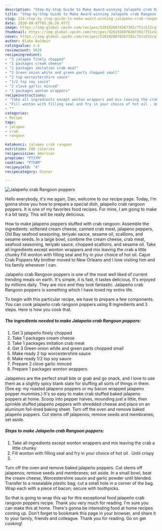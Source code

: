 ```yaml
---
description: "Step-by-Step Guide to Make Award-winning Jalapeño crab Rangoon poppers"
title: "Step-by-Step Guide to Make Award-winning Jalapeño crab Rangoon poppers"
slug: 114-step-by-step-guide-to-make-award-winning-jalapeno-crab-rangoon-poppers
date: 2020-09-07T05:56:20.977Z
image: https://img-global.cpcdn.com/recipes/5281926078267392/751x532cq70/jalapeno-crab-rangoon-poppers-recipe-main-photo.jpg
thumbnail: https://img-global.cpcdn.com/recipes/5281926078267392/751x532cq70/jalapeno-crab-rangoon-poppers-recipe-main-photo.jpg
cover: https://img-global.cpcdn.com/recipes/5281926078267392/751x532cq70/jalapeno-crab-rangoon-poppers-recipe-main-photo.jpg
author: Blake Baldwin
ratingvalue: 4.6
reviewcount: 9620
recipeingredient:
- "3 jalapeo finely chopped"
- "1 packages cream cheese"
- "1 packages imitation crab meat"
- "3 Green onion white and green parts chopped small"
- "2 tsp worcestershire sauce"
- "1/2 tsp soy sauce"
- "2 clove garlic minced"
- "1 packages wonton wrappers"
recipeinstructions:
- "Take all ingredients except wonton wrappers and mix leaving the crab a little chunky"
- "Fill wonton with filling seal and fry in your choice of hot oil . Until crispy"
- ""
categories:
- Recipe
tags:
- jalapeo
- crab
- rangoon

katakunci: jalapeo crab rangoon 
nutrition: 208 calories
recipecuisine: American
preptime: "PT37M"
cooktime: "PT50M"
recipeyield: "4"
recipecategory: Dinner

---
```



![Jalapeño crab Rangoon poppers](https://img-global.cpcdn.com/recipes/5281926078267392/751x532cq70/jalapeno-crab-rangoon-poppers-recipe-main-photo.jpg)

Hello everybody, it's me again, Dan, welcome to our recipe page. Today, I'm gonna show you how to prepare a special dish, jalapeño crab rangoon poppers. It is one of my favorites food recipes. For mine, I am going to make it a bit tasty. This will be really delicious.

How to make jalapeno poppers stuffed with crab rangoon: Assemble the ingredients: softened cream cheese, canned crab meat, jalapeno peppers, Old Bay seafood seasoning, teriyaki sauce, sesame oil, scallions, and sesame seeds. In a large bowl, combine the cream cheese, crab meat, seafood seasoning, teriyaki sauce, chopped scallions, and sesame oil. Take all ingredients except wonton wrappers and mix leaving the crab a little chunky Fill wonton with filling seal and fry in your choice of hot oil. Cajun Crab Poppers My brother moved to New Orleans and I love visiting him and his family whenever I can.

Jalapeño crab Rangoon poppers is one of the most well liked of current trending meals on earth. It's simple, it is fast, it tastes delicious. It's enjoyed by millions daily. They are nice and they look fantastic. Jalapeño crab Rangoon poppers is something which I have loved my entire life.


To begin with this particular recipe, we have to prepare a few components. You can cook jalapeño crab rangoon poppers using 8 ingredients and 3 steps. Here is how you cook that.

<!--inarticleads1-->

##### The ingredients needed to make Jalapeño crab Rangoon poppers:

1. Get 3 jalapeño finely chopped
1. Take 1 packages cream cheese
1. Take 1 packages imitation crab meat
1. Get 3 Green onion white and green parts chopped small
1. Make ready 2 tsp worcestershire sauce
1. Make ready 1/2 tsp soy sauce
1. Prepare 2 clove garlic minced
1. Prepare 1 packages wonton wrappers


Jalapenos are the perfect small bite or grab and go snack, and I love to use them as a slightly spicy blank slate for stuffing all sorts of things in them. (See eg: my roasted jalapeno poppers or my bacon wrapped jalapeno popper mummies.) It&#39;s so easy to make crab stuffed baked jalapeno poppers at home. Scoop into pepper halves, mounding just a little, then sprinkle stuffed jalapeño peppers with shredded cheese and place on an aluminum foil-lined baking sheet. Turn off the oven and remove baked jalapeño poppers. Cut stems off jalapenos; remove seeds and membranes; set aside. 

<!--inarticleads2-->

##### Steps to make Jalapeño crab Rangoon poppers:

1. Take all ingredients except wonton wrappers and mix leaving the crab a little chunky
1. Fill wonton with filling seal and fry in your choice of hot oil . Until crispy
1. 


Turn off the oven and remove baked jalapeño poppers. Cut stems off jalapenos; remove seeds and membranes; set aside. In a small bowl, beat the cream cheese, Worcestershire sauce and garlic powder until blended. Transfer to a resealable plastic bag; cut a small hole in a corner of the bag. Wrap each with a piece of bacon; secure with toothpicks. 

So that is going to wrap this up for this exceptional food jalapeño crab rangoon poppers recipe. Thank you very much for reading. I'm sure you can make this at home. There's gonna be interesting food at home recipes coming up. Don't forget to bookmark this page in your browser, and share it to your family, friends and colleague. Thank you for reading. Go on get cooking!
